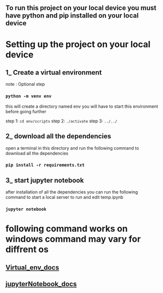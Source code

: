 ## To run this project on your local device you must have python and pip installed on your local device

# Setting up the project on your local device

## 1_ Create a virtual environment 
note : Optional step
### `python -m venv env`
this will create a directory named env you will have to start this environment before going further 

step 1: `cd env/scripts` <!--move to scripts -->
step 2: `./activate` <!-- activate the environment  -->
step 3: `../../` <!-- move to base directory -->


## 2_ download all the dependencies 

open a terminal in this directory and run the following command to download all the dependencies 

### `pip install -r requirements.txt`

## 3_ start jupyter notebook

after installation of all the dependencies you can run the following command to start a local server to run and edit temp.ipynb

### `jupyter notebook`

# following command works on windows command may vary for diffrent os
## [Virtual_env_docs](https://docs.python.org/3/library/venv.html)
## [jupyterNotebook_docs](https://jupyter-notebook.readthedocs.io/en/stable/)